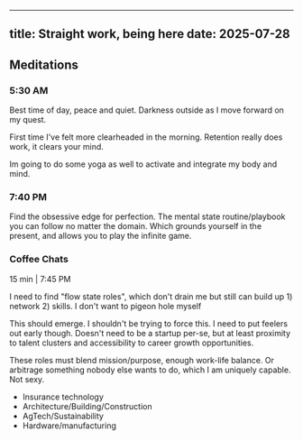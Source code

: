 
---
title: Straight work, being here
date: 2025-07-28
---

## Meditations


### 5:30 AM
Best time of day, peace and quiet. Darkness outside as I move forward on my quest. 

First time I've felt more clearheaded in the morning. Retention really does work, it clears your mind. 

Im going to do some yoga as well to activate and integrate my body and mind. 

### 7:40 PM
Find the obsessive edge for perfection. The mental state routine/playbook you can follow no matter the domain. Which grounds yourself in the present, and allows you to play the infinite game. 


### Coffee Chats
15 min | 7:45 PM

I need to find "flow state roles", which don't drain me but still can build up 1) network 2) skills. I don't want to pigeon hole myself

This should emerge. I shouldn't be trying to force this. I need to put feelers out early though. Doesn't need to be a startup per-se, but at least proximity to talent clusters and accessibility to career growth opportunities. 

These roles must blend mission/purpose, enough work-life balance. Or arbitrage something nobody else wants to do, which I am uniquely capable. Not sexy. 

- Insurance technology
- Architecture/Building/Construction
- AgTech/Sustainability
- Hardware/manufacturing